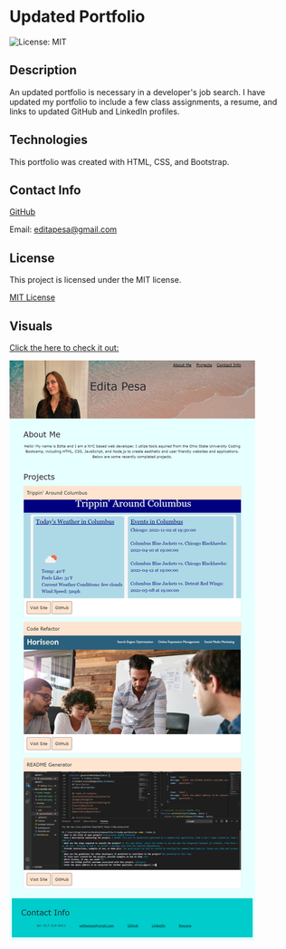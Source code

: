 # Updated Portfolio
![License: MIT](https://img.shields.io/badge/License-MIT-yellow.svg)


## Description
An updated portfolio is necessary in a developer's job search. I have updated my portfolio to include a few class assignments, a resume, and links to updated GitHub and LinkedIn profiles.  

## Technologies
This portfolio was created with HTML, CSS, and Bootstrap.


## Contact Info
[GitHub](https://github.com/editapesa)

Email: editapesa@gmail.com


## License
This project is licensed under the MIT license.

[MIT License](https://opensource.org/licenses/MIT)

## Visuals
[Click the here to check it out:](url.com)

![demo pic](assets\images\portfolio-pic.jpg)
